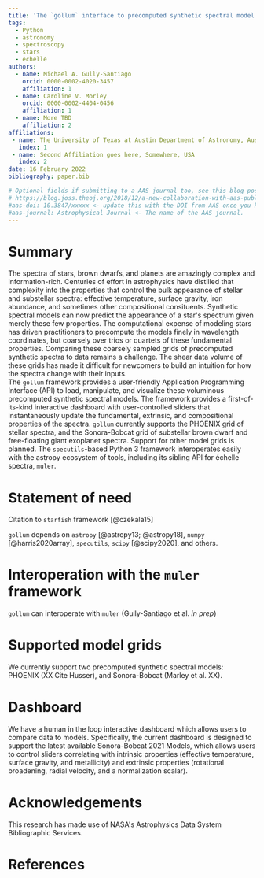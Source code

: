 ```yaml
---
title: 'The `gollum` interface to precomputed synthetic spectral model grids'
tags:
  - Python
  - astronomy
  - spectroscopy
  - stars
  - echelle
authors:
  - name: Michael A. Gully-Santiago
    orcid: 0000-0002-4020-3457
    affiliation: 1
  - name: Caroline V. Morley
    orcid: 0000-0002-4404-0456
    affiliation: 1
  - name: More TBD
    affiliation: 2
affiliations:
 - name: The University of Texas at Austin Department of Astronomy, Austin, TX, USA
   index: 1
 - name: Second Affiliation goes here, Somewhere, USA
   index: 2
date: 16 February 2022
bibliography: paper.bib

# Optional fields if submitting to a AAS journal too, see this blog post:
# https://blog.joss.theoj.org/2018/12/a-new-collaboration-with-aas-publishing
#aas-doi: 10.3847/xxxxx <- update this with the DOI from AAS once you know it.
#aas-journal: Astrophysical Journal <- The name of the AAS journal.
---
```


# Summary

The spectra of stars, brown dwarfs, and planets are amazingly complex and information-rich.  Centuries of effort in astrophysics have distilled that complexity into the properties that control the bulk appearance of stellar and substellar spectra: effective temperature, surface gravity, iron abundance, and sometimes other compositional consituents.  Synthetic spectral models can now predict the appearance of a star's spectrum given merely these few properties.  The computational expense of modeling stars has driven practitioners to precompute the models finely in wavelength coordinates, but coarsely over trios or quartets of these fundamental properties.  Comparing these coarsely sampled grids of precomputed synthetic spectra to data remains a challenge.  The shear data volume of these grids has made it difficult for newcomers to build an intuition for how the spectra change with their inputs.  
The `gollum` framework provides a user-friendly Application Programming Interface (API) to load, manipulate, and visualize these voluminous precomputed synthetic spectral models.  The framework provides a first-of-its-kind interactive dashboard with user-controlled sliders that instantaneously update the fundamental, extrinsic, and compositional properties of the spectra.  `gollum` currently supports the PHOENIX grid of stellar spectra, and the Sonora-Bobcat grid of substellar brown dwarf and free-floating giant exoplanet spectra.  Support for other model grids is planned.  The `specutils`-based Python 3 framework interoperates easily with the astropy ecosystem of tools, including its sibling API for échelle spectra, `muler`.


# Statement of need

Citation to  `starfish` framework [@czekala15]


`gollum` depends on `astropy` [@astropy13; @astropy18], `numpy` [@harris2020array], `specutils`, `scipy` [@scipy2020], and others.

# Interoperation with the `muler` framework

`gollum` can interoperate with `muler` (Gully-Santiago et al. *in prep*)

# Supported model grids

We currently support two precomputed synthetic spectral models: PHOENIX  (XX Cite Husser), and Sonora-Bobcat (Marley et al. XX).

# Dashboard

We have a human in the loop interactive dashboard which allows users to compare data to models. Specifically, the current dashboard is designed to support the latest available Sonora-Bobcat 2021 Models, which allows users to control sliders correlating with intrinsic properties (effective temperature, surface gravity, and metallicity) and extrinsic properties (rotational broadening, radial velocity, and a normalization scalar). 

# Acknowledgements

This research has made use of NASA's Astrophysics Data System Bibliographic Services.  

# References
